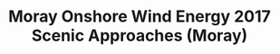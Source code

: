 ---
schema: default
title: Moray Onshore Wind Energy 2017 Scenic Approaches (Moray)
organization: Moray Council
notes: Moray Onshore Wind Energy 2017 Scenic Approaches (Moray)
resources:

  - name: Moray Onshore Wind Energy 2017 Scenic Approaches (Moray) FEATURE LAYER
  - url: 
  - format: FEATURE LAYER

license: 
category:

  - Planning

  - INSPIRE


  - 

maintainer: Tim Wisniewski
maintainer_email: tim@timwis.com
---